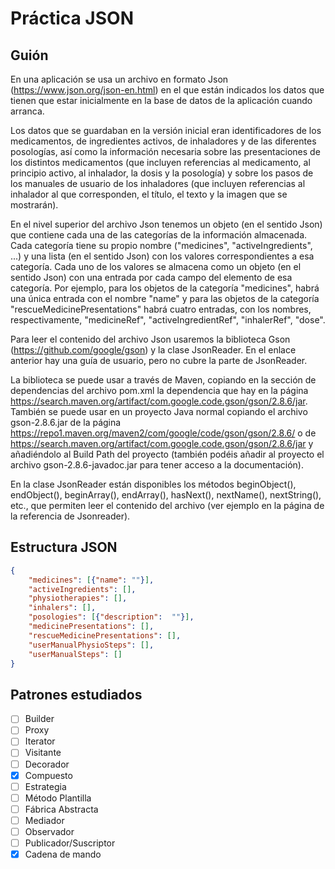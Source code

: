 # Práctica JSON

## Guión

En una aplicación se usa un archivo en formato Json (https://www.json.org/json-en.html) en el que están indicados los datos que tienen que estar inicialmente en la base de datos de la aplicación cuando arranca.

Los datos que se guardaban en la versión inicial eran identificadores de los medicamentos, de ingredientes activos, de inhaladores y de las diferentes posologías, así como la información necesaria sobre las presentaciones de los distintos medicamentos (que incluyen referencias al medicamento, al principio activo, al inhalador, la dosis y la posología) y sobre los pasos de los manuales de usuario de los inhaladores (que incluyen referencias al inhalador al que corresponden, el título, el texto y la imagen que se mostrarán).

En el nivel superior del archivo Json tenemos un objeto (en el sentido Json) que contiene cada una de las categorías de la información almacenada. Cada categoría tiene su propio nombre ("medicines", "activeIngredients", ...) y una lista (en el sentido Json) con los valores correspondientes a esa categoría. Cada uno de los valores se almacena como un objeto (en el sentido Json) con una entrada por cada campo del elemento de esa categoría. Por ejemplo, para los objetos de la categoría "medicines", habrá una única entrada con el nombre "name" y para las objetos de la categoría "rescueMedicinePresentations" habrá cuatro entradas, con los nombres, respectivamente, "medicineRef", "activeIngredientRef", "inhalerRef", "dose".

Para leer el contenido del archivo Json usaremos la biblioteca Gson (https://github.com/google/gson) y la clase JsonReader. En el enlace anterior hay una guía de usuario, pero no cubre la parte de JsonReader.

La biblioteca se puede usar a través de Maven, copiando en la sección de dependencias del archivo pom.xml la dependencia que hay en la página https://search.maven.org/artifact/com.google.code.gson/gson/2.8.6/jar. También se puede usar en un proyecto Java normal copiando el archivo gson-2.8.6.jar de la página https://repo1.maven.org/maven2/com/google/code/gson/gson/2.8.6/ o de https://search.maven.org/artifact/com.google.code.gson/gson/2.8.6/jar y añadiéndolo al Build Path del proyecto (también podéis añadir al proyecto el archivo gson-2.8.6-javadoc.jar para tener acceso a la documentación).

En la clase JsonReader están disponibles los métodos beginObject(), endObject(), beginArray(), endArray(), hasNext(), nextName(), nextString(), etc., que permiten leer el contenido del archivo (ver ejemplo en la página de la referencia de Jsonreader).

## Estructura JSON

```json
{
    "medicines": [{"name": ""}],
    "activeIngredients": [],
    "physiotherapies": [],
    "inhalers": [],
    "posologies": [{"description":  ""}],
    "medicinePresentations": [],
    "rescueMedicinePresentations": [],
    "userManualPhysioSteps": [],
    "userManualSteps": []
}
```

## Patrones estudiados

- [ ] Builder
- [ ] Proxy
- [ ] Iterator
- [ ] Visitante
- [ ] Decorador
- [x] Compuesto
- [ ] Estrategia
- [ ] Método Plantilla
- [ ] Fábrica Abstracta
- [ ] Mediador
- [ ] Observador
- [ ] Publicador/Suscriptor
- [x] Cadena de mando